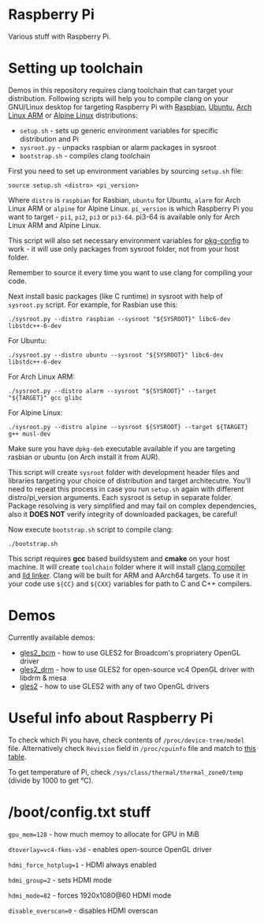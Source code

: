 # Raspberry Pi

Various stuff with Raspberry Pi.


# Setting up toolchain

Demos in this repository requires clang toolchain that can target your distribution.
Following scripts will help you to compile clang on your GNU/Linux desktop for
targeting Raspberry Pi with [Raspbian][raspbian], [Ubuntu][ubuntu],
[Arch Linux ARM][alarm] or [Alpine Linux][alpine] distributions:

* `setup.sh` - sets up generic environment variables for specific distribution and Pi
* `sysroot.py` - unpacks raspbian or alarm packages in sysroot
* `bootstrap.sh` - compiles clang toolchain

First you need to set up environment variables by sourcing `setup.sh` file:

    source setup.sh <distro> <pi_version>

Where `distro` is `raspbian` for Rasbian, `ubuntu` for Ubuntu, `alarm` for Arch Linux ARM
or `alpine` for Alpine Linux. `pi_version` is which Raspberry Pi you want to target -
`pi1`, `pi2`, `pi3` or `pi3-64`. pi3-64 is available only for Arch Linux ARM and Alpine
Linux.

This script will also set necessary environment variables for [pkg-config][pkgconfig] to
work - it will use only packages from sysroot folder, not from your host folder.

Remember to source it every time you want to use clang for compiling your code.

Next install basic packages (like C runtime) in sysroot with help of `sysroot.py` script.
For example, for Rasbian use this:

    ./sysroot.py --distro raspbian --sysroot "${SYSROOT}" libc6-dev libstdc++-6-dev

For Ubuntu:

    ./sysroot.py --distro ubuntu --sysroot "${SYSROOT}" libc6-dev libstdc++-6-dev

For Arch Linux ARM:

    ./sysroot.py --distro alarm --sysroot "${SYSROOT}" --target "${TARGET}" gcc glibc

For Alpine Linux:

    ./sysroot.py --distro alpine --sysroot ${SYSROOT} --target ${TARGET} g++ musl-dev

Make sure you have `dpkg-deb` executable available if you are targeting rasbian or ubuntu
(on Arch install it from AUR).

This script will create `sysroot` folder with development header files and libraries targeting
your choice of distribution and target architecutre. You'll need to repeat this process in case
you run `setup.sh` again with different distro/pi_version arguments. Each sysroot is setup
in separate folder. Package resolving is very simplified and may fail on complex dependencies,
also it **DOES NOT** verify integrity of downloaded packages, be careful!

Now execute `bootstrap.sh` script to compile clang:

    ./bootstrap.sh

This script requires **gcc** based buildsystem and **cmake** on your host machine. It will create
`toolchain` folder where it will install [clang compiler][clang] and [lld linker][lld]. Clang
will be built for ARM and AArch64 targets. To use it in your code use `${CC}` and `${CXX}`
variables for path to C and C++ compilers.


# Demos

Currently available demos:

* [gles2_bcm](gles2_bcm) - how to use GLES2 for Broadcom's propriatery OpenGL driver
* [gles2_drm](gles2_drm) - how to use GLES2 for open-source vc4 OpenGL driver with libdrm & mesa
* [gles2](gles2) - how to use GLES2 with any of two OpenGL drivers


# Useful info about Raspberry Pi

To check which Pi you have, check contents of `/proc/device-tree/model` file. Alternatively check
`Revision` field in `/proc/cpuinfo` file and match to [this table][rpirev].

To get temperature of Pi, check `/sys/class/thermal/thermal_zone0/temp` (divide by 1000 to get °C).


# /boot/config.txt stuff

`gpu_mem=128` - how much memoy to allocate for GPU in MiB

`dtoverlay=vc4-fkms-v3d` - enables open-source OpenGL driver

`hdmi_force_hotplug=1` - HDMI always enabled

`hdmi_group=2` - sets HDMI mode

`hdmi_mode=82` - forces 1920x1080@60 HDMI mode

`disable_overscan=0` - disables HDMI overscan


[clang]: https://clang.llvm.org/
[lld]: https://lld.llvm.org/
[raspbian]: https://www.raspberrypi.org/downloads/raspbian/
[ubuntu]: https://wiki.ubuntu.com/ARM/RaspberryPi
[alarm]: https://archlinuxarm.org/
[alpine]: https://alpinelinux.org
[pkgconfig]: https://www.freedesktop.org/wiki/Software/pkg-config/
[rpirev]: https://elinux.org/RPi_HardwareHistory#Board_Revision_History
